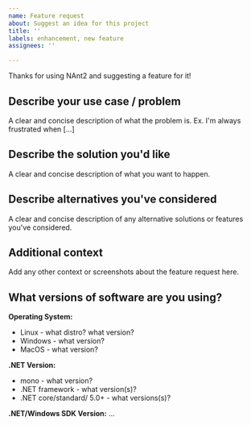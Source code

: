 ```yaml
---
name: Feature request
about: Suggest an idea for this project
title: ''
labels: enhancement, new feature
assignees: ''

---
```


Thanks for using NAnt2 and suggesting a feature for it!

Describe your use case / problem
----------------------------------------
A clear and concise description of what the problem is. Ex. I'm always frustrated when [...]

Describe the solution you'd like
----------------------------------
A clear and concise description of what you want to happen.

Describe alternatives you've considered
--------------------------------------------
A clear and concise description of any alternative solutions or features you've considered.

Additional context
-----------------------
Add any other context or screenshots about the feature request here.

What versions of software are you using?
-----------------------------------------------
**Operating System:**
* Linux - what distro? what version?
* Windows - what version?
* MacOS - what version?

**.NET Version:**
* mono - what version?
* .NET framework - what version(s)?
* .NET core/standard/ 5.0+ - what versions(s)?

**.NET/Windows SDK Version:** ...
